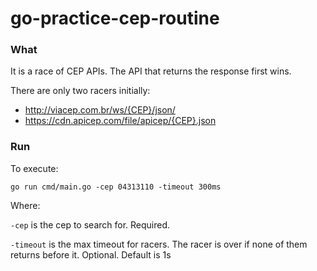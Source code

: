 # go-practice-cep-routine

### What
It is a race of CEP APIs. The API that returns the response first wins.

There are only two racers initially:

- http://viacep.com.br/ws/{CEP}/json/
- https://cdn.apicep.com/file/apicep/{CEP}.json

### Run

To execute:
```
go run cmd/main.go -cep 04313110 -timeout 300ms
```

Where:

`-cep` is the cep to search for. Required.

`-timeout` is the max timeout for racers. The racer is over if none of them returns before it. Optional. Default is 1s
